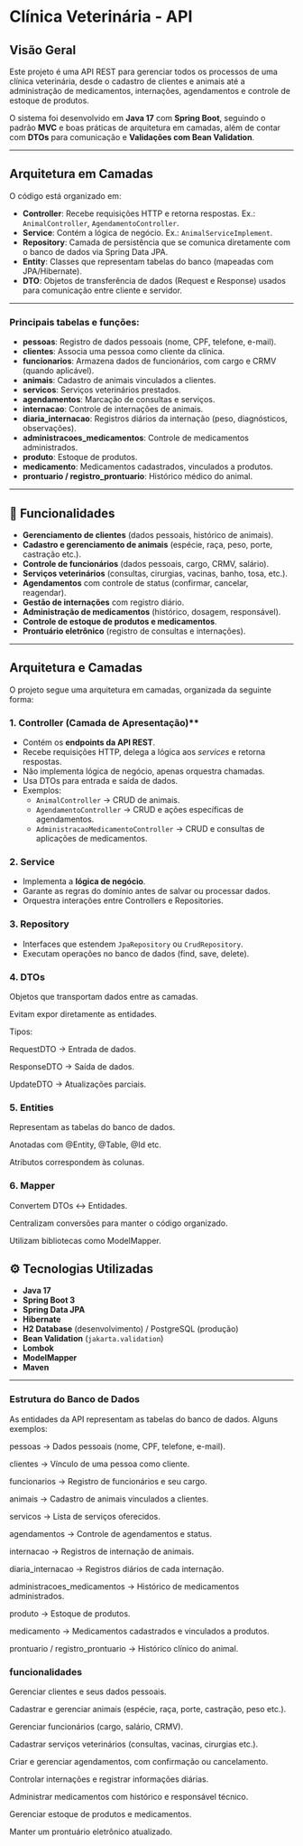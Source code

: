 #  Clínica Veterinária - API

##  Visão Geral
Este projeto é uma API REST para gerenciar todos os processos de uma clínica veterinária, desde o cadastro de clientes e animais até a administração de medicamentos, internações, agendamentos e controle de estoque de produtos.

O sistema foi desenvolvido em **Java 17** com **Spring Boot**, seguindo o padrão **MVC** e boas práticas de arquitetura em camadas, além de contar com **DTOs** para comunicação e **Validações com Bean Validation**.

---

##  Arquitetura em Camadas

O código está organizado em:

- **Controller**: Recebe requisições HTTP e retorna respostas. Ex.: `AnimalController`, `AgendamentoController`.
- **Service**: Contém a lógica de negócio. Ex.: `AnimalServiceImplement`.
- **Repository**: Camada de persistência que se comunica diretamente com o banco de dados via Spring Data JPA.
- **Entity**: Classes que representam tabelas do banco (mapeadas com JPA/Hibernate).
- **DTO**: Objetos de transferência de dados (Request e Response) usados para comunicação entre cliente e servidor.


---


### Principais tabelas e funções:
- **pessoas**: Registro de dados pessoais (nome, CPF, telefone, e-mail).
- **clientes**: Associa uma pessoa como cliente da clínica.
- **funcionarios**: Armazena dados de funcionários, com cargo e CRMV (quando aplicável).
- **animais**: Cadastro de animais vinculados a clientes.
- **servicos**: Serviços veterinários prestados.
- **agendamentos**: Marcação de consultas e serviços.
- **internacao**: Controle de internações de animais.
- **diaria_internacao**: Registros diários da internação (peso, diagnósticos, observações).
- **administracoes_medicamentos**: Controle de medicamentos administrados.
- **produto**: Estoque de produtos.
- **medicamento**: Medicamentos cadastrados, vinculados a produtos.
- **prontuario / registro_prontuario**: Histórico médico do animal.


---

## 🚀 Funcionalidades
- **Gerenciamento de clientes** (dados pessoais, histórico de animais).
- **Cadastro e gerenciamento de animais** (espécie, raça, peso, porte, castração etc.).
- **Controle de funcionários** (dados pessoais, cargo, CRMV, salário).
- **Serviços veterinários** (consultas, cirurgias, vacinas, banho, tosa, etc.).
- **Agendamentos** com controle de status (confirmar, cancelar, reagendar).
- **Gestão de internações** com registro diário.
- **Administração de medicamentos** (histórico, dosagem, responsável).
- **Controle de estoque de produtos e medicamentos**.
- **Prontuário eletrônico** (registro de consultas e internações).

---

## Arquitetura e Camadas

O projeto segue uma arquitetura em camadas, organizada da seguinte forma:

### 1. Controller (Camada de Apresentação)**
- Contém os **endpoints da API REST**.
- Recebe requisições HTTP, delega a lógica aos *services* e retorna respostas.
- Não implementa lógica de negócio, apenas orquestra chamadas.
- Usa DTOs para entrada e saída de dados.
- Exemplos:
    - `AnimalController` → CRUD de animais.
    - `AgendamentoController` → CRUD e ações específicas de agendamentos.
    - `AdministracaoMedicamentoController` → CRUD e consultas de aplicações de medicamentos.

### 2. **Service**
- Implementa a **lógica de negócio**.
- Garante as regras do domínio antes de salvar ou processar dados.
- Orquestra interações entre Controllers e Repositories.

### 3. **Repository**
- Interfaces que estendem `JpaRepository` ou `CrudRepository`.
- Executam operações no banco de dados (find, save, delete).

### 4. DTOs 
   Objetos que transportam dados entre as camadas.

Evitam expor diretamente as entidades.

Tipos:

RequestDTO → Entrada de dados.

ResponseDTO → Saída de dados.

UpdateDTO → Atualizações parciais.

### 5. Entities 
   Representam as tabelas do banco de dados.

Anotadas com @Entity, @Table, @Id etc.

Atributos correspondem às colunas.

### 6. Mapper 
   Convertem DTOs ↔ Entidades.

Centralizam conversões para manter o código organizado.

Utilizam bibliotecas como ModelMapper.

## ⚙️ Tecnologias Utilizadas

- **Java 17**
- **Spring Boot 3**
- **Spring Data JPA**
- **Hibernate**
- **H2 Database** (desenvolvimento) / PostgreSQL (produção)
- **Bean Validation** (`jakarta.validation`)
- **Lombok**
- **ModelMapper**
- **Maven**

---
### Estrutura do Banco de Dados
As entidades da API representam as tabelas do banco de dados. Alguns exemplos:

pessoas → Dados pessoais (nome, CPF, telefone, e-mail).

clientes → Vínculo de uma pessoa como cliente.

funcionarios → Registro de funcionários e seu cargo.

animais → Cadastro de animais vinculados a clientes.

servicos → Lista de serviços oferecidos.

agendamentos → Controle de agendamentos e status.

internacao → Registros de internação de animais.

diaria_internacao → Registros diários de cada internação.

administracoes_medicamentos → Histórico de medicamentos administrados.

produto → Estoque de produtos.

medicamento → Medicamentos cadastrados e vinculados a produtos.

prontuario / registro_prontuario → Histórico clínico do animal.

### funcionalidades
Gerenciar clientes e seus dados pessoais.

Cadastrar e gerenciar animais (espécie, raça, porte, castração, peso etc.).

Gerenciar funcionários (cargo, salário, CRMV).

Cadastrar serviços veterinários (consultas, vacinas, cirurgias etc.).

Criar e gerenciar agendamentos, com confirmação ou cancelamento.

Controlar internações e registrar informações diárias.

Administrar medicamentos com histórico e responsável técnico.

Gerenciar estoque de produtos e medicamentos.

Manter um prontuário eletrônico atualizado.

